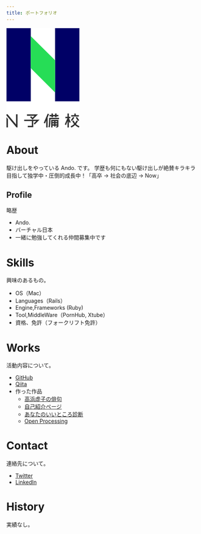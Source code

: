 ```yaml
---
title: ポートフォリオ
---
```

![N予備校ロゴ](nyobi_logo.png)

# About
駆け出しをやっている Ando. です。
学歴も何にもない駆け出しが絶賛キラキラ目指して独学中・圧倒的成長中！「高卒 → 社会の底辺 → Now」


## Profile
略歴
- Ando.
- バーチャル日本
- 一緒に勉強してくれる仲間募集中です

# Skills
興味のあるもの。
- OS（Mac）
- Languages（Rails）
- Engine,Frameworks (Ruby)
- Tool,MiddleWare（PornHub, Xtube）
- 資格、免許（フォークリフト免許）

# Works
活動内容について。
- [GitHub](https://github.com/Andou666)
- [Qiita](https://qiita.com/a_inujini)
- 作った作品
  - [高浜虚子の俳句](https://andou666.github.io/haiku/haiku)
  - [自己紹介ページ](https://andou666.github.io/NnoJikosyoukai/self-introduction)
  - [あなたのいいところ診断](https://andou666.github.io/assessment/assessment.html)
  - [Open Processing](https://www.openprocessing.org/sketch/859885)

# Contact
連絡先について。
- [Twitter](#)
- [LinkedIn](#)

# History
実績なし。
